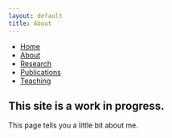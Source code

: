 ```yaml
---
layout: default
title: About
---
```

<body>

<ul class="sidenav">
  <li><a href="/">Home</a></li>
  <li><a class="active" href="#about">About</a></li>
  <li><a href="/research.html">Research</a></li>
  <li><a href="/publications.html">Publications</a></li>
  <li><a href="/teaching.html">Teaching</a></li>
</ul>

<div class="content">
  <h2>This site is a work in progress.</h2>
  <p>This page tells you a little bit about me.</p>
</div>
</body>

